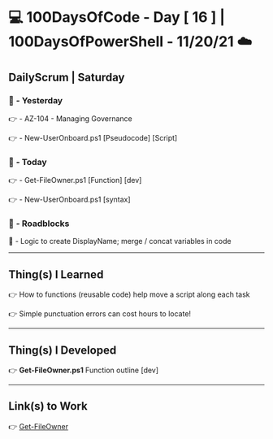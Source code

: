 # :computer: 100DaysOfCode - Day [ 16 ]    |    100DaysOfPowerShell - 11/20/21 :cloud:

## DailyScrum | Saturday           

### :checkered_flag: _-_ Yesterday

:point_right: _-_ AZ-104 - Managing Governance

:point_right: _-_ New-UserOnboard.ps1 [Pseudocode] [Script]

### :checkered_flag: _-_ Today

:point_right: _-_ Get-FileOwner.ps1 [Function] [dev]

:point_right: _-_ New-UserOnboard.ps1 [syntax]

### :construction: _-_ Roadblocks

:construction_worker: _-_ Logic to create DisplayName; merge / concat variables in code

------
## Thing(s) I Learned

:point_right: How to functions (reusable code) help move a script along each task

:point_right: Simple punctuation errors can cost hours to locate!

------
## Thing(s) I Developed

:point_right: **Get-FileOwner.ps1** Function outline [dev]

------
## Link(s) to Work

:point_right: [Get-FileOwner](https://github.com/arkuscloud/ArkShell/blob/main/Pseudocode/Pseudo_Function(s)/Get-FileOwner_dev.ps1)
